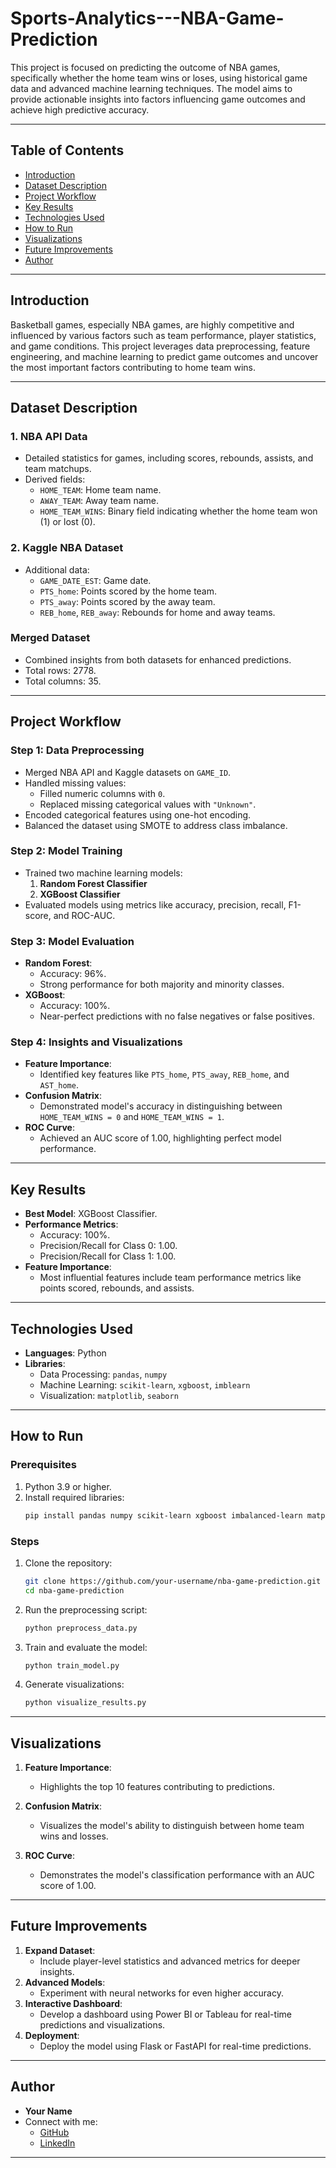 # Sports-Analytics---NBA-Game-Prediction

This project is focused on predicting the outcome of NBA games, specifically whether the home team wins or loses, using historical game data and advanced machine learning techniques. The model aims to provide actionable insights into factors influencing game outcomes and achieve high predictive accuracy.

---

## Table of Contents
- [Introduction](#introduction)
- [Dataset Description](#dataset-description)
- [Project Workflow](#project-workflow)
- [Key Results](#key-results)
- [Technologies Used](#technologies-used)
- [How to Run](#how-to-run)
- [Visualizations](#visualizations)
- [Future Improvements](#future-improvements)
- [Author](#author)

---

## Introduction

Basketball games, especially NBA games, are highly competitive and influenced by various factors such as team performance, player statistics, and game conditions. This project leverages data preprocessing, feature engineering, and machine learning to predict game outcomes and uncover the most important factors contributing to home team wins.

---

## Dataset Description

### 1. NBA API Data
- Detailed statistics for games, including scores, rebounds, assists, and team matchups.
- Derived fields:
  - `HOME_TEAM`: Home team name.
  - `AWAY_TEAM`: Away team name.
  - `HOME_TEAM_WINS`: Binary field indicating whether the home team won (1) or lost (0).

### 2. Kaggle NBA Dataset
- Additional data:
  - `GAME_DATE_EST`: Game date.
  - `PTS_home`: Points scored by the home team.
  - `PTS_away`: Points scored by the away team.
  - `REB_home`, `REB_away`: Rebounds for home and away teams.

### Merged Dataset
- Combined insights from both datasets for enhanced predictions.
- Total rows: 2778.
- Total columns: 35.

---

## Project Workflow

### Step 1: Data Preprocessing
- Merged NBA API and Kaggle datasets on `GAME_ID`.
- Handled missing values:
  - Filled numeric columns with `0`.
  - Replaced missing categorical values with `"Unknown"`.
- Encoded categorical features using one-hot encoding.
- Balanced the dataset using SMOTE to address class imbalance.

### Step 2: Model Training
- Trained two machine learning models:
  1. **Random Forest Classifier**
  2. **XGBoost Classifier**
- Evaluated models using metrics like accuracy, precision, recall, F1-score, and ROC-AUC.

### Step 3: Model Evaluation
- **Random Forest**:
  - Accuracy: 96%.
  - Strong performance for both majority and minority classes.
- **XGBoost**:
  - Accuracy: 100%.
  - Near-perfect predictions with no false negatives or false positives.

### Step 4: Insights and Visualizations
- **Feature Importance**:
  - Identified key features like `PTS_home`, `PTS_away`, `REB_home`, and `AST_home`.
- **Confusion Matrix**:
  - Demonstrated model's accuracy in distinguishing between `HOME_TEAM_WINS = 0` and `HOME_TEAM_WINS = 1`.
- **ROC Curve**:
  - Achieved an AUC score of 1.00, highlighting perfect model performance.

---

## Key Results

- **Best Model**: XGBoost Classifier.
- **Performance Metrics**:
  - Accuracy: 100%.
  - Precision/Recall for Class 0: 1.00.
  - Precision/Recall for Class 1: 1.00.
- **Feature Importance**:
  - Most influential features include team performance metrics like points scored, rebounds, and assists.

---

## Technologies Used

- **Languages**: Python
- **Libraries**:
  - Data Processing: `pandas`, `numpy`
  - Machine Learning: `scikit-learn`, `xgboost`, `imblearn`
  - Visualization: `matplotlib`, `seaborn`

---

## How to Run

### Prerequisites
1. Python 3.9 or higher.
2. Install required libraries:
   ```bash
   pip install pandas numpy scikit-learn xgboost imbalanced-learn matplotlib seaborn
   ```

### Steps
1. Clone the repository:
   ```bash
   git clone https://github.com/your-username/nba-game-prediction.git
   cd nba-game-prediction
   ```
2. Run the preprocessing script:
   ```bash
   python preprocess_data.py
   ```
3. Train and evaluate the model:
   ```bash
   python train_model.py
   ```
4. Generate visualizations:
   ```bash
   python visualize_results.py
   ```

---

## Visualizations

1. **Feature Importance**:
   - Highlights the top 10 features contributing to predictions.

2. **Confusion Matrix**:
   - Visualizes the model's ability to distinguish between home team wins and losses.

3. **ROC Curve**:
   - Demonstrates the model's classification performance with an AUC score of 1.00.

---

## Future Improvements

1. **Expand Dataset**:
   - Include player-level statistics and advanced metrics for deeper insights.
2. **Advanced Models**:
   - Experiment with neural networks for even higher accuracy.
3. **Interactive Dashboard**:
   - Develop a dashboard using Power BI or Tableau for real-time predictions and visualizations.
4. **Deployment**:
   - Deploy the model using Flask or FastAPI for real-time predictions.

---

## Author
- **Your Name**
- Connect with me:
  - [GitHub](https://github.com/your-username)
  - [LinkedIn](https://linkedin.com/in/your-profile)

---

